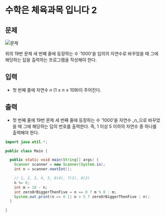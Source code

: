 # 수학은 체육과목 입니다 2

## 문제

![문제](https://upload.acmicpc.net/0e0c60fe-2bec-4f1e-85f2-57b5ba88fdb1/-/preview/)

위의 19번 문제 세 번째 줄에 등장하는 수 '1000'을 임의의 자연수로 바꾸었을 때 그에 해당하는 답을 출력하는 프로그램을 작성해야 한다.

## 입력

* 첫 번째 줄에 자연수 _n_ (1 ≤ _n_ ≤ 109)이 주어진다.

## 출력

* 첫 번째 줄에 19번 문제 세 번째 줄에 등장하는 수 '1000'을 자연수 _n_으로 바꾸었을 때 그에 해당하는 답의 번호를 출력한다. 즉, 1 이상 5 이하의 자연수 중 하나를 출력해야 한다.

```java
import java.util.*;

public class Main {

  public static void main(String[] args) {
    Scanner scanner = new Scanner(System.in);
    int n = scanner.nextInt();

    // 1, 2, 3, 4, 5, 6(4), 7(3), 0(2)
    n %= 8;
    int m = 10 - n;
    int zeroOrBiggerThenFive = n == 0 ? m % 8 : m;
    System.out.print(n == 0 || n > 5 ? zeroOrBiggerThenFive : n);
  }

}
```